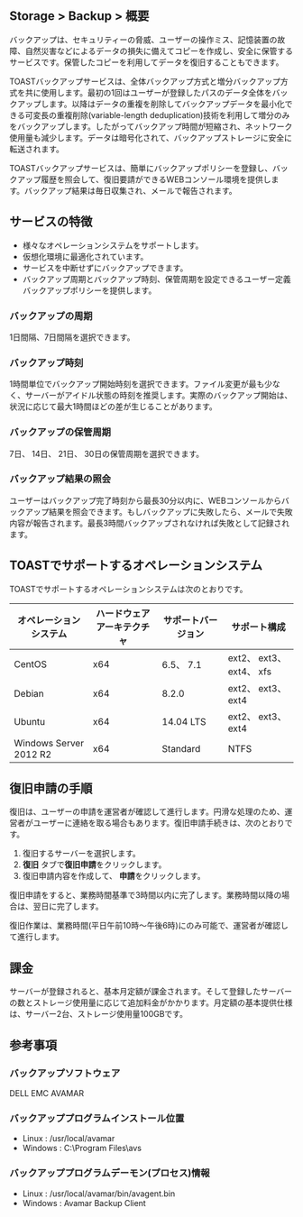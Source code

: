 ## Storage > Backup > 概要

バックアップは、セキュリティーの脅威、ユーザーの操作ミス、記憶装置の故障、自然災害などによるデータの損失に備えてコピーを作成し、安全に保管するサービスです。保管したコピーを利用してデータを復旧することもできます。

TOASTバックアップサービスは、全体バックアップ方式と増分バックアップ方式を共に使用します。最初の1回はユーザーが登録したパスのデータ全体をバックアップします。以降はデータの重複を削除してバックアップデータを最小化できる可変長の重複削除(variable-length deduplication)技術を利用して増分のみをバックアップします。したがってバックアップ時間が短縮され、ネットワーク使用量も減少します。データは暗号化されて、バックアップストレージに安全に転送されます。

TOASTバックアップサービスは、簡単にバックアップポリシーを登録し、バックアップ履歴を照会して、復旧要請ができるWEBコンソール環境を提供します。バックアップ結果は毎日収集され、メールで報告されます。

## サービスの特徴
* 様々なオペレーションシステムをサポートします。
* 仮想化環境に最適化されています。
* サービスを中断せずにバックアップできます。
* バックアップ周期とバックアップ時刻、保管周期を設定できるユーザー定義バックアップポリシーを提供します。

### バックアップの周期
1日間隔、7日間隔を選択できます。

### バックアップ時刻
1時間単位でバックアップ開始時刻を選択できます。ファイル変更が最も少なく、サーバーがアイドル状態の時刻を推奨します。実際のバックアップ開始は、状況に応じて最大1時間ほどの差が生じることがあります。

### バックアップの保管周期
7日、 14日、 21日、 30日の保管周期を選択できます。

### バックアップ結果の照会
ユーザーはバックアップ完了時刻から最長30分以内に、WEBコンソールからバックアップ結果を照会できます。もしバックアップに失敗したら、メールで失敗内容が報告されます。最長3時間バックアップされなければ失敗として記録されます。

## TOASTでサポートするオペレーションシステム
TOASTでサポートするオペレーションシステムは次のとおりです。

| オペレーションシステム | ハードウェアアーキテクチャ | サポートバージョン | サポート構成 |
| ---------------- | --------------------- | ------------------------ | ------------------------ |
| CentOS | x64 | 6.5、 7.1 | ext2、 ext3、 ext4、 xfs |
| Debian | x64 | 8.2.0 | ext2、 ext3、 ext4 |
| Ubuntu | x64 | 14.04 LTS | ext2、 ext3、 ext4 |
| Windows Server 2012 R2 | x64 | Standard | NTFS |

## 復旧申請の手順
復旧は、ユーザーの申請を運営者が確認して進行します。円滑な処理のため、運営者がユーザーに連絡を取る場合もあります。復旧申請手続きは、次のとおりです。

1. 復旧するサーバーを選択します。
2. **復旧** タブで**復旧申請**をクリックします。
3. 復旧申請内容を作成して、 **申請**をクリックします。

復旧申請をすると、業務時間基準で3時間以内に完了します。業務時間以降の場合は、翌日に完了します。

復旧作業は、業務時間(平日午前10時～午後6時)にのみ可能で、運営者が確認して進行します。

## 課金
サーバーが登録されると、基本月定額が課金されます。そして登録したサーバーの数とストレージ使用量に応じて追加料金がかかります。月定額の基本提供仕様は、サーバー2台、ストレージ使用量100GBです。

## 参考事項
### バックアップソフトウェア
DELL EMC AVAMAR

### バックアッププログラムインストール位置
* Linux : /usr/local/avamar
* Windows : C:\Program Files\avs

### バックアッププログラムデーモン(プロセス)情報
* Linux : /usr/local/avamar/bin/avagent.bin
* Windows : Avamar Backup Client
